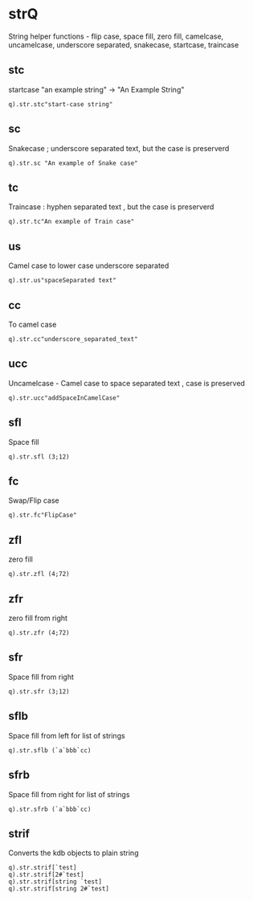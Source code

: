 # strQ

String helper functions - flip case, space fill, zero fill, camelcase, uncamelcase, underscore separated, snakecase, startcase, traincase

## stc
startcase "an example string" -> "An Example String"

    q).str.stc"start-case string"

## sc
Snakecase ; underscore separated text, but the case is preserverd

    q).str.sc "An example of Snake case"

## tc
Traincase : hyphen separated text , but the case is preserverd

    q).str.tc"An example of Train case"

## us
Camel case to lower case underscore separated

    q).str.us"spaceSeparated text"

## cc
To camel case

    q).str.cc"underscore_separated_text"

## ucc
Uncamelcase - Camel case to space separated text , case is preserved

    q).str.ucc"addSpaceInCamelCase"

## sfl
Space fill

    q).str.sfl (3;12)

## fc
Swap/Flip case

    q).str.fc"FlipCase"

## zfl
zero fill

    q).str.zfl (4;72)

## zfr
zero fill from right

    q).str.zfr (4;72)

## sfr
Space fill from right

    q).str.sfr (3;12)

## sflb
Space fill from left for list of strings

    q).str.sflb (`a`bbb`cc)

## sfrb
Space fill from right for list of strings

    q).str.sfrb (`a`bbb`cc)

## strif
Converts the kdb objects to plain string

    q).str.strif[`test]
    q).str.strif[2#`test]
    q).str.strif[string `test]
    q).str.strif[string 2#`test]

